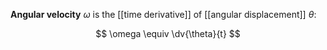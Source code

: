 **Angular velocity** $\omega$ is the [[time derivative]] of [[angular displacement]] $\theta$:

$$
\omega \equiv \dv{\theta}{t}
$$